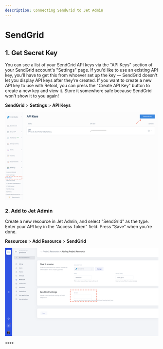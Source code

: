```yaml
---
description: Connecting SendGrid to Jet Admin
---
```


# SendGrid

## 1. Get Secret Key

You can see a list of your SendGrid API keys via the "API Keys" section of your SendGrid account's "Settings" page. If you'd like to use an existing API key, you'll have to get this from whoever set up the key — SendGrid doesn't let you display API keys after they're created. If you want to create a new API key to use with Retool, you can press the "Create API Key" button to create a new key and view it. Store it somewhere safe because SendGrid won't show it to you again!

**SendGrid** &gt; **Settings** &gt; **API Keys**

![](../../.gitbook/assets/screen-shot-2020-02-11-at-1.09.01-pm.png)

### 2. Add to Jet Admin

Create a new resource in Jet Admin, and select "SendGrid" as the type. Enter your API key in the "Access Token" field. Press "Save" when you're done.

**Resources** &gt; **Add Resource** &gt; **SendGrid**

![](../../.gitbook/assets/screen-shot-2020-03-04-at-1.08.44-am.png)

\*\*\*\*

